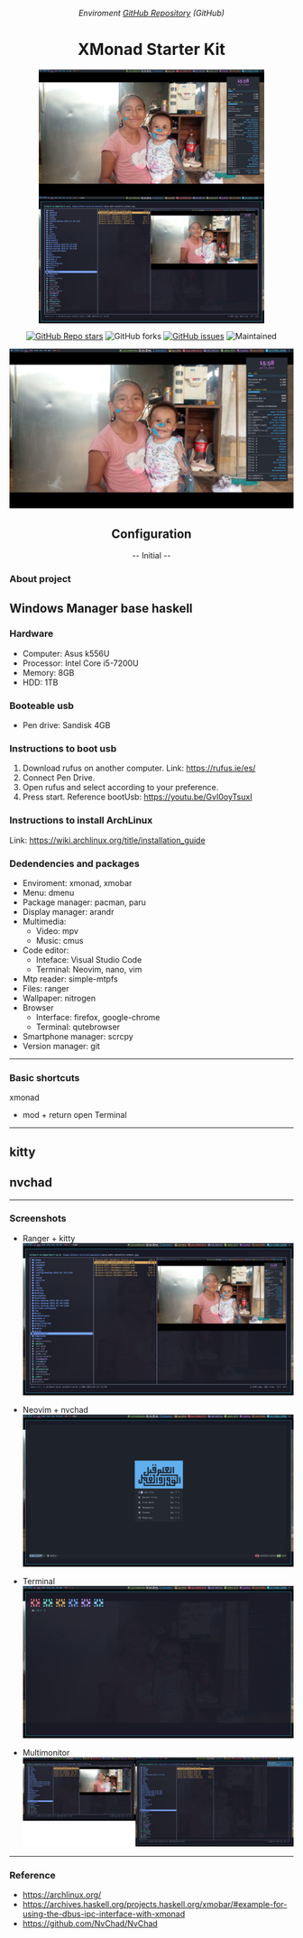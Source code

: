 <div align="center">
<p><em>Enviroment <a href="https://github.com/LimbergVillcaCoraite/DtosArchLinux" align="center">GitHub Repository</a> (GitHub)</em></p>

<h1 align="center">XMonad Starter Kit</h1>

<p align="center">
    <img src="screen/maim-eDP1-20230713-155834.png" align="center" width="400">
    <img src="screen/maim-eDP1-20230713-155919.png" align="center" width="400"> 
</p>


<a href="https://github.com/NeshHari/XMonad/stargazers">![GitHub Repo stars](https://img.shields.io/github/stars/NeshHari/XMonad?color=f2cdcd&label=STARS%20&logo=github&logoColor=f2cdcd&style=for-the-badge)</a>
<img alt="GitHub forks" src="https://img.shields.io/github/forks/NeshHari/XMonad?color=a6e3a1&logo=Git&logoColor=a6e3a1&style=for-the-badge">
<a href="https://github.com/NeshHari/XMonad/issues">![GitHub issues](https://img.shields.io/github/issues/NeshHari/XMonad?color=b4befe&label=ISSUES&logo=GitBook&logoColor=b4befe&style=for-the-badge)<a>
<img alt="Maintained" src="https://img.shields.io/badge/MAINTAINED-DUH!-purple?color=cba6f7&logo=Git&logoColor=cba6f7&style=for-the-badge">

</div>

![](https://github.com/LimbergVillcaCoraite/DtosArchLinux/blob/main/screen/maim-eDP1-20230713-155834.png)

<h2 align="center">Configuration</h2>
<p align="center"> -- Initial --</p>

### About project
Windows Manager base haskell
---

### Hardware
- Computer: Asus k556U
- Processor: Intel Core i5-7200U
- Memory: 8GB
- HDD: 1TB

### Booteable usb
- Pen drive: Sandisk 4GB

### Instructions to boot usb
1. Download rufus on another computer.
    Link: https://rufus.ie/es/
2. Connect Pen Drive.
3. Open rufus and select according to your preference.
4. Press start.
    Reference bootUsb: https://youtu.be/GvI0oyTsuxI

### Instructions to install ArchLinux
Link: https://wiki.archlinux.org/title/installation_guide

### Dedendencies and packages
- Enviroment: xmonad, xmobar
- Menu: dmenu
- Package manager: pacman, paru
- Display manager: arandr
- Multimedia:
    * Video: mpv
    * Music: cmus
- Code editor:
    - Inteface: Visual Studio Code
    - Terminal: Neovim, nano, vim
- Mtp reader: simple-mtpfs
- Files: ranger
- Wallpaper: nitrogen
- Browser
    - Interface: firefox, google-chrome
    - Terminal: qutebrowser
- Smartphone manager: scrcpy
- Version manager: git

---
### Basic shortcuts
xmonad
* mod + return      open Terminal
---
kitty
---
nvchad
---

---
### Screenshots
- Ranger + kitty
![](https://github.com/LimbergVillcaCoraite/DtosArchLinux/blob/main/screen/maim-eDP1-20230713-155919.png)

- Neovim + nvchad
![](https://github.com/LimbergVillcaCoraite/DtosArchLinux/blob/main/screen/maim-eDP1-20230713-155947.png)

- Terminal
![](https://github.com/LimbergVillcaCoraite/DtosArchLinux/blob/main/screen/maim-eDP1-20230713-160003.png)

- Multimonitor
![](https://github.com/LimbergVillcaCoraite/DtosArchLinux/blob/main/screen/maim-full-20230713-155931.png)
---
### Reference
* https://archlinux.org/
* https://archives.haskell.org/projects.haskell.org/xmobar/#example-for-using-the-dbus-ipc-interface-with-xmonad
* https://github.com/NvChad/NvChad
